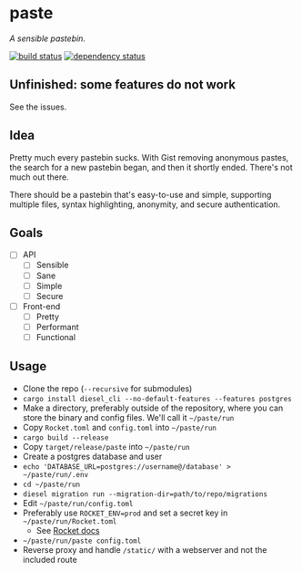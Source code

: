 # paste

*A sensible pastebin.*

[![build status](https://travis-ci.org/jkcclemens/paste.svg?branch=master)](https://travis-ci.org/jkcclemens/paste)
[![dependency status](https://deps.rs/repo/github/jkcclemens/paste/status.svg)](https://deps.rs/repo/github/jkcclemens/paste)

## Unfinished: some features do not work

See the issues.

## Idea

Pretty much every pastebin sucks. With Gist removing anonymous pastes, the search for a new pastebin
began, and then it shortly ended. There's not much out there.

There should be a pastebin that's easy-to-use and simple, supporting multiple files, syntax
highlighting, anonymity, and secure authentication.

## Goals

- [ ] API
  - [ ] Sensible
  - [ ] Sane
  - [ ] Simple
  - [ ] Secure
- [ ] Front-end
  - [ ] Pretty
  - [ ] Performant
  - [ ] Functional

## Usage

- Clone the repo (`--recursive` for submodules)
- `cargo install diesel_cli --no-default-features --features postgres`
- Make a directory, preferably outside of the repository, where you can store the binary and config
  files. We'll call it `~/paste/run`
- Copy `Rocket.toml` and `config.toml` into `~/paste/run`
- `cargo build --release`
- Copy `target/release/paste` into `~/paste/run`
- Create a postgres database and user
- `echo 'DATABASE_URL=postgres://username@/database' > ~/paste/run/.env`
- `cd ~/paste/run`
- `diesel migration run --migration-dir=path/to/repo/migrations`
- Edit `~/paste/run/config.toml`
- Preferably use `ROCKET_ENV=prod` and set a secret key in `~/paste/run/Rocket.toml`
  - See [Rocket docs](https://rocket.rs/guide/configuration/)
- `~/paste/run/paste config.toml`
- Reverse proxy and handle `/static/` with a webserver and not the included route
